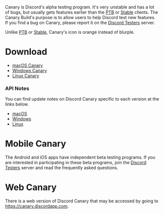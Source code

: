 <!-- TITLE:Discord Canary -->

Canary is Discord's alpha testing program. It's very unstable and has a lot of bugs, but usually gets features earlier than the [PTB](/ptb) or [Stable](/stable) clients. The Canary Build's purpose is to allow users to help Discord test new features. If you find a bug on Canary, please report it on the [Discord Testers](http://discord.gg/discord-testers) server.

Unlike [PTB](/ptb) or [Stable](/stable), Canary's icon is orange instead of blurple.

# Download
* [macOS Canary](https://discordapp.com/api/download/canary?platform=osx)
* [Windows Canary](https://discordapp.com/api/download/canary?platform=win)
* [Linux Canary](https://discordapp.com/api/download/canary?platform=linux)
### API Notes
You can find update notes on Discord Canary specific to each version at the links below.
* [macOS](https://discordapp.com/api/canary/updates?platform=osx)
* [Windows](https://discordapp.com/api/canary/updates?platform=win)
* [Linux](https://discordapp.com/api/canary/updates?platform=linux)
# Mobile Canary
The Android and iOS apps have independent beta testing programs. If you are interested in participating in these beta programs, join the [Discord Testers](http://discord.gg/discord-testers) server and read the frequently asked questions.

# Web Canary
There is a web version of Discord Canary that may be accessed by going to https://canary.discordapp.com.